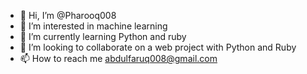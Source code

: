 - 👋 Hi, I’m @Pharooq008
- 👀 I’m interested in machine learning 
- 🌱 I’m currently learning Python and ruby
- 💞️ I’m looking to collaborate on a web project with Python and Ruby
- 📫 How to reach me abdulfaruq008@gmail.com

<!---
Pharooq008/Pharooq008 is a ✨ special ✨ repository because its `README.md` (this file) appears on your GitHub profile.
You can click the Preview link to take a look at your changes.
--->
